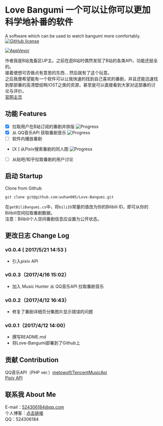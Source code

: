 # Love Bangumi 一个可以让你可以更加科学地补番的软件A software which can be used to watch bangumi more comfortably.[![GitHub license](https://img.shields.io/badge/license-GPLv2-blue.svg)](https://raw.githubusercontent.com/wuhan005/Love-Bangumi/master/LICENSE)<br />[![AppVeyor](https://img.shields.io/appveyor/ci/wuhan005/Love-Bangumi/master.svg)](https://ci.appveyor.com/project/wuhan005/love-bangumi/)    作者我是B站鬼畜区UP主。之前在逛B站时偶然发现了B站的各类API，功能还挺全的。<br />接着便想可否做点有意思的东西... 然后就有了这个玩意。<br />之后我便希望能有一个软件可以让我快速的找到自己喜欢的番剧，并且还能迅速找到那部番的高清壁纸啊/OST之类的资源，甚至是可以直接看到大家对这部番的讨论与评价。<br />[官网主页](https://wuhan5.cc/love-bangumi/)<br />## 功能 Features - [X] 拉取用户在B站订阅的番剧并排版 ![Progress](http://progressed.io/bar/90?title=completed) - [X] 从 QQ音乐API 获取番剧音乐 ![Progress](http://progressed.io/bar/85?title=developing) - [ ] 软件内播放番剧 - [X ] 从Pixiv搜索番剧的同人图 ![Progress](http://progressed.io/bar/25?title=developing) - [ ] 从贴吧/知乎拉取番剧的用户讨论## 启动 StartupClone from Github<br />    git clone git@github.com:wuhan005/Love-Bangumi.git在`getBiliBangumi.cs`中，将`biliID`常量的值改为你的Bilibili ID，即可从你的Bilibili空间拉取番剧数据。<br />注意：Bilibili个人空间番剧信息应设置为公开状态。## 更改日志 Change Log### v0.0.4 ( 2017/5/21 14:53 )* 引入pixiv API### v0.0.3（2017/4/16 15:02）* 加入 Music Hunter 从 QQ音乐API 拉取番剧音乐### v0.0.2（2017/4/12 16:43）* 修复了番剧详细页分集图片显示错误的问题### v0.0.1（2017/4/12 14:00）* 撰写README.md* 将Love-Bangumi部署到了Github上## 贡献 ContributionQQ音乐API（PHP ver.）[metowolf/TencentMusicApi](https://github.com/metowolf/TencentMusicApi)<br />[Pixiv API](https://api.imjad.cn/pixiv/index.html)<br />## 联系我 About MeE-mail：524306184@qq.com<br />个人博客：[点击链接](https://wuhan5.cc/)<br />QQ：524306184<br />
